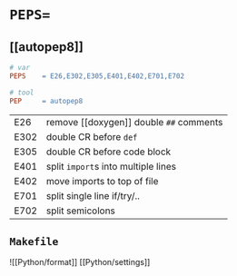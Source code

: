 # `PEPS=`
## [[autopep8]]

```Makefile
# var
PEPS    = E26,E302,E305,E401,E402,E701,E702

# tool
PEP     = autopep8
```

|||
|-|-|
E26  | remove [[doxygen]] double `##` comments
E302 |  double CR before `def`
E305 | double CR before code block
E401 | split `import`s into multiple lines
E402 | move imports to top of file
E701 | split single line if/try/..
E702 | split semicolons

## `Makefile`
![[Python/format]]
[[Python/settings]]